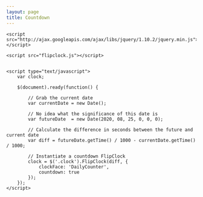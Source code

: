 ```yaml
---
layout: page
title: Countdown
---
```

<!-- Yep. It's a page within a page. ¯\_(ツ)_/¯ -->
<html>
  <head>
  	<link rel="stylesheet" href="flipclock.css">

  	<script src="http://ajax.googleapis.com/ajax/libs/jquery/1.10.2/jquery.min.js"></script>

  	<script src="flipclock.js"></script>
  </head>
  <body>
  	<div class="clock" style="margin:2em;"></div>

  	<script type="text/javascript">
  		var clock;

  		$(document).ready(function() {

  			// Grab the current date
  			var currentDate = new Date();

  			// No idea what the significance of this date is
  			var futureDate  = new Date(2020, 08, 25, 0, 0, 0);

  			// Calculate the difference in seconds between the future and current date
  			var diff = futureDate.getTime() / 1000 - currentDate.getTime() / 1000;

  			// Instantiate a countdown FlipClock
  			clock = $('.clock').FlipClock(diff, {
  				clockFace: 'DailyCounter',
  				countdown: true
  			});
  		});
  	</script>
  </body>
</html>
